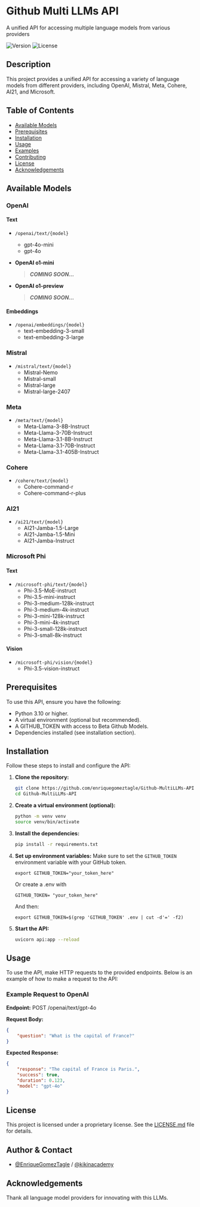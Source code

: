 # Github Multi LLMs API

A unified API for accessing multiple language models from various providers

![Version](https://img.shields.io/badge/version-1.0.0-blue.svg)
![License](https://img.shields.io/badge/license-Proprietary-red.svg)

## Description

This project provides a unified API for accessing a variety of language models from different providers, including OpenAI, Mistral, Meta, Cohere, AI21, and Microsoft.

## Table of Contents

- [Available Models](#available-models)
- [Prerequisites](#prerequisites)
- [Installation](#installation)
- [Usage](#usage)
- [Examples](#examples)
- [Contributing](#contributing)
- [License](#license)
- [Acknowledgements](#acknowledgements)

## Available Models

### OpenAI

#### Text

- `/openai/text/{model}`

  - gpt-4o-mini
  - gpt-4o
- **OpenAI o1-mini**

  > **_COMING SOON..._**
  >
- **OpenAI o1-preview**

  > **_COMING SOON..._**
  >

#### Embeddings

- `/openai/embeddings/{model}`
  - text-embedding-3-small
  - text-embedding-3-large

### Mistral

- `/mistral/text/{model}`
  - Mistral-Nemo
  - Mistral-small
  - Mistral-large
  - Mistral-large-2407

### Meta

- `/meta/text/{model}`
  - Meta-Llama-3-8B-Instruct
  - Meta-Llama-3-70B-Instruct
  - Meta-Llama-3.1-8B-Instruct
  - Meta-Llama-3.1-70B-Instruct
  - Meta-Llama-3.1-405B-Instruct

### Cohere

- `/cohere/text/{model}`
  - Cohere-command-r
  - Cohere-command-r-plus

### AI21

- `/ai21/text/{model}`
  - AI21-Jamba-1.5-Large
  - AI21-Jamba-1.5-Mini
  - AI21-Jamba-Instruct

### Microsoft Phi

#### Text

- `/microsoft-phi/text/{model}`
  - Phi-3.5-MoE-instruct
  - Phi-3.5-mini-instruct
  - Phi-3-medium-128k-instruct
  - Phi-3-medium-4k-instruct
  - Phi-3-mini-128k-instruct
  - Phi-3-mini-4k-instruct
  - Phi-3-small-128k-instruct
  - Phi-3-small-8k-instruct

#### Vision

- `/microsoft-phi/vision/{model}`
  - Phi-3.5-vision-instruct

## Prerequisites

To use this API, ensure you have the following:

- Python 3.10 or higher.
- A virtual environment (optional but recommended).
- A GITHUB_TOKEN with access to Beta Github Models.
- Dependencies installed (see installation section).

## Installation

Follow these steps to install and configure the API:

1. **Clone the repository:**

   ```bash
   git clone https://github.com/enriquegomeztagle/Github-MultiLLMs-API
   cd Github-MultiLLMs-API
   ```
2. **Create a virtual environment (optional):**

   ```bash
   python -m venv venv
   source venv/bin/activate
   ```
3. **Install the dependencies:**

   ```bash
   pip install -r requirements.txt
   ```
4. **Set up environment variables:**
   Make sure to set the `GITHUB_TOKEN` environment variable with your GitHub token.

   ```
   export GITHUB_TOKEN="your_token_here"
   ```

   Or create a .env with

   ```
   GITHUB_TOKEN= "your_token_here"
   ```

   And then: 

   ```
   export GITHUB_TOKEN=$(grep 'GITHUB_TOKEN' .env | cut -d'=' -f2)
   ```
5. **Start the API:**

   ```bash
   uvicorn api:app --reload
   ```

## Usage

To use the API, make HTTP requests to the provided endpoints. Below is an example of how to make a request to the API:

### Example Request to OpenAI

**Endpoint:**
POST /openai/text/gpt-4o

**Request Body:**

```json
{
    "question": "What is the capital of France?"
}
```

**Expected Response:**

```json
{
    "response": "The capital of France is Paris.",
    "success": true,
    "duration": 0.123,
    "model": "gpt-4o"
}
```

<!-- 
## Examples

(Provide concrete examples of usage for different models and use cases)

## Contributing

Please read [CONTRIBUTING.md](CONTRIBUTING.md) for details on our code of conduct and the process for submitting pull requests to us. -->

## License

This project is licensed under a proprietary license. See the [LICENSE.md](LICENSE.md) file for details.

## Author & Contact

- [@EnriqueGomezTagle](https://github.com/enriquegomeztagle) / [@kikinacademy](https://github.com/kikinacademy)

## Acknowledgements

Thank all language model providers for innovating with this LLMs.
